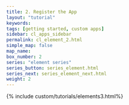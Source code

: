 ```yaml
---
title: 2. Register the App
layout: "tutorial"
keywords:
tags: [getting started, custom apps]
sidebar: cl_apps_sidebar
permalink: cl_element_2.html
simple_map: false
map_name:
box_number: 2
series: "element series"
series_button: series_element.html
series_next: series_element_next.html
weight: 2
---
```

{% include custom/tutorials/elements3.html%}
